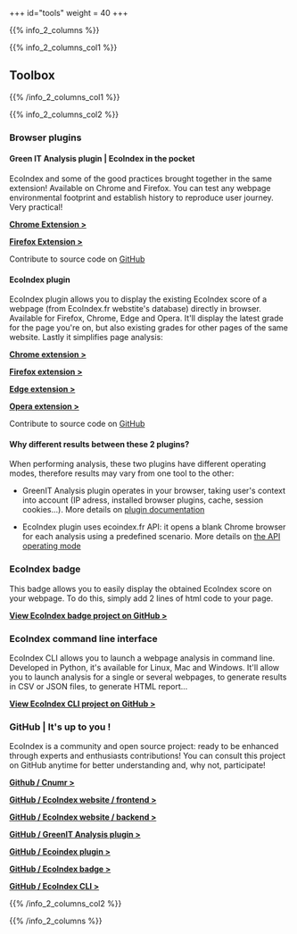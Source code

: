 +++
id="tools"
weight = 40
+++

{{% info_2_columns %}}

{{% info_2_columns_col1 %}}

## Toolbox

{{% /info_2_columns_col1 %}}

{{% info_2_columns_col2 %}}

### Browser plugins

#### Green IT Analysis plugin | EcoIndex in the pocket

EcoIndex and some of the good practices brought together in the same extension! Available on Chrome and Firefox. You can test any webpage environmental footprint and establish history to reproduce user journey. Very practical!

[**Chrome Extension >**](https://chrome.google.com/webstore/detail/greenit-analysis/mofbfhffeklkbebfclfaiifefjflcpad)

[**Firefox Extension >**](https://addons.mozilla.org/fr/firefox/addon/greenit-analysis/)

Contribute to source code on [GitHub](https://github.com/cnumr/GreenIT-Analysis)

#### EcoIndex plugin

EcoIndex plugin allows you to display the existing EcoIndex score of a webpage (from EcoIndex.fr webstite's database) directly in browser. Available for Firefox, Chrome, Edge and Opera. It'll display the latest grade for the page you're on, but also existing grades for other pages of the same website. Lastly it simplifies page analysis:

[**Chrome extension >**](https://chrome.google.com/webstore/detail/ecoindexfr/apeadjelacokohnkfclnhjlihklpclmp)

[**Firefox extension >**](https://addons.mozilla.org/fr/firefox/addon/ecoindex-fr/)

[**Edge extension >**](https://microsoftedge.microsoft.com/addons/detail/fioadgdggjngcpbeilfgacmddamnhnah)

[**Opera extension >**](https://addons.opera.com/fr/extensions/details/ecoindexfr/)

Contribute to source code on [GitHub](https://github.com/cnumr/ecoindex-browser-plugin)

#### Why different results between these 2 plugins?

When performing analysis, these two plugins have different operating modes, therefore results may vary from one tool to the other:

- GreenIT Analysis plugin operates in your browser, taking user's context into account (IP adress, installed browser plugins, cache, session cookies...). More details on [plugin documentation](https://github.com/cnumr/GreenIT-Analysis#r%C3%A9sultats-diff%C3%A9rents-entre-deux-analyses)

- EcoIndex plugin uses ecoindex.fr API: it opens a blank Chrome browser for each analysis using a predefined scenario. More details on [the API operating mode](https://www.ecoindex.fr/comment-ca-marche/#m%C3%A9thodologie-danalyse)


### EcoIndex badge

This badge allows you to easily display the obtained EcoIndex score on your webpage. To do this, simply add 2 lines of html code to your page.

[**View EcoIndex badge project on GitHub >**](https://github.com/cnumr/ecoindex_badge)


### EcoIndex command line interface

EcoIndex CLI allows you to launch a webpage analysis in command line. Developed in Python, it's available for Linux, Mac and Windows. It'll allow you to launch analysis for a single or several webpages, to generate results in CSV or JSON files, to generate HTML report...

[**View EcoIndex CLI project on GitHub >**](https://github.com/cnumr/ecoindex_cli)


### GitHub | It's up to you !

EcoIndex is a community and open source project: ready to be enhanced through experts and enthusiasts contributions!
You can consult this project on GitHub anytime for better understanding and, why not, participate!

[**Github / Cnumr >**](https://github.com/cnumr)

[**GitHub / EcoIndex website / frontend >**](https://github.com/cnumr/EcoIndex)

[**GitHub / EcoIndex website / backend >**](https://github.com/cnumr/ecoindex_api)

[**GitHub / GreenIT Analysis plugin >**](https://github.com/cnumr/GreenIT-Analysis)

[**GitHub / Ecoindex plugin >**](https://github.com/cnumr/ecoindex-browser-plugin)

[**GitHub / EcoIndex badge >**](https://github.com/cnumr/ecoindex_badge)

[**GitHub / EcoIndex CLI >**](https://github.com/cnumr/ecoindex_cli)

{{% /info_2_columns_col2 %}}

{{% /info_2_columns %}}
